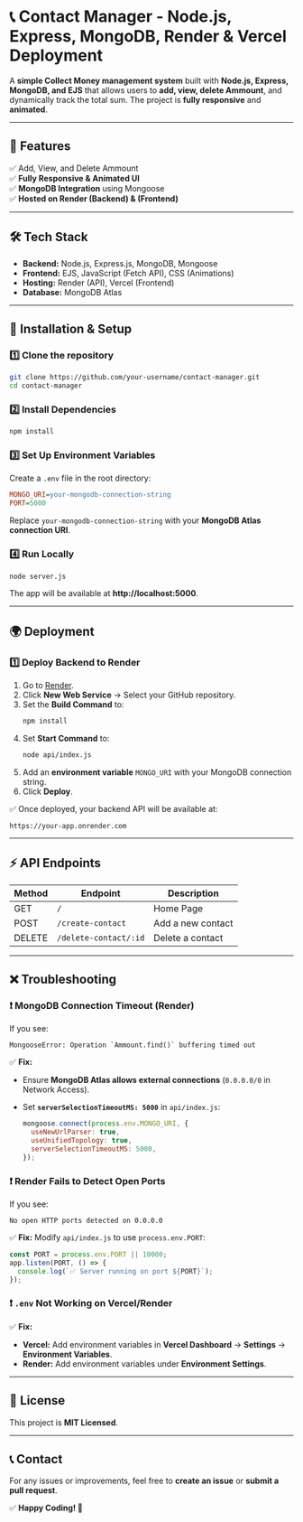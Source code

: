# 📞 Contact Manager - Node.js, Express, MongoDB, Render & Vercel Deployment

A **simple Collect Money management system** built with **Node.js, Express, MongoDB, and EJS** that allows users to **add, view, delete Ammount**, and dynamically track the total sum. The project is **fully responsive** and **animated**.

---

## 🚀 Features

✅ Add, View, and Delete Ammount  
✅ **Fully Responsive & Animated UI**  
✅ **MongoDB Integration** using Mongoose  
✅ **Hosted on Render (Backend) & (Frontend)**

---

## 🛠️ Tech Stack

- **Backend:** Node.js, Express.js, MongoDB, Mongoose
- **Frontend:** EJS, JavaScript (Fetch API), CSS (Animations)
- **Hosting:** Render (API), Vercel (Frontend)
- **Database:** MongoDB Atlas

---

## 🔧 Installation & Setup

### 1️⃣ Clone the repository

```sh
git clone https://github.com/your-username/contact-manager.git
cd contact-manager
```

### 2️⃣ Install Dependencies

```sh
npm install
```

### 3️⃣ Set Up Environment Variables

Create a `.env` file in the root directory:

```ini
MONGO_URI=your-mongodb-connection-string
PORT=5000
```

Replace `your-mongodb-connection-string` with your **MongoDB Atlas connection URI**.

### 4️⃣ Run Locally

```sh
node server.js
```

The app will be available at **http://localhost:5000**.

---

## 🌍 Deployment

### 1️⃣ Deploy Backend to Render

1. Go to [Render](https://render.com/).
2. Click **New Web Service** → Select your GitHub repository.
3. Set the **Build Command** to:
   ```sh
   npm install
   ```
4. Set **Start Command** to:
   ```sh
   node api/index.js
   ```
5. Add an **environment variable** `MONGO_URI` with your MongoDB connection string.
6. Click **Deploy**.

✅ Once deployed, your backend API will be available at:

```
https://your-app.onrender.com
```

---

## ⚡ API Endpoints

| Method | Endpoint              | Description       |
| ------ | --------------------- | ----------------- |
| GET    | `/`                   | Home Page         |
| POST   | `/create-contact`     | Add a new contact |
| DELETE | `/delete-contact/:id` | Delete a contact  |

---

## ❌ Troubleshooting

### ❗ MongoDB Connection Timeout (Render)

If you see:

```
MongooseError: Operation `Ammount.find()` buffering timed out
```

✅ **Fix:**

- Ensure **MongoDB Atlas allows external connections** (`0.0.0.0/0` in Network Access).
- Set **`serverSelectionTimeoutMS: 5000`** in `api/index.js`:

  ```js
  mongoose.connect(process.env.MONGO_URI, {
    useNewUrlParser: true,
    useUnifiedTopology: true,
    serverSelectionTimeoutMS: 5000,
  });
  ```

### ❗ Render Fails to Detect Open Ports

If you see:

```
No open HTTP ports detected on 0.0.0.0
```

✅ **Fix:** Modify `api/index.js` to use `process.env.PORT`:

```js
const PORT = process.env.PORT || 10000;
app.listen(PORT, () => {
  console.log(`✅ Server running on port ${PORT}`);
});
```

### ❗ `.env` Not Working on Vercel/Render

✅ **Fix:**

- **Vercel:** Add environment variables in **Vercel Dashboard** → **Settings** → **Environment Variables**.
- **Render:** Add environment variables under **Environment Settings**.

---

## 📜 License

This project is **MIT Licensed**.

---

## 📞 Contact

For any issues or improvements, feel free to **create an issue** or **submit a pull request**.

✅ **Happy Coding! 🚀**
